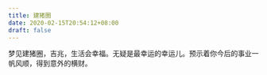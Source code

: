 ```yaml
---
title: 建猪圈
date: 2020-02-15T20:54:12+08:00
draft: false
---
```


梦见建猪圈，吉兆，生活会幸福。无疑是最幸运的幸运儿。预示着你今后的事业一帆风顺，得到意外的横财。